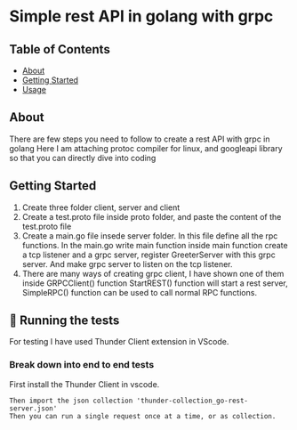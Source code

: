 # Simple rest API in golang with grpc

## Table of Contents

- [About](#about)
- [Getting Started](#getting_started)
- [Usage](#usage)

## About <a name = "about"></a>

There are few steps you need to follow to create a rest API with grpc in golang
Here I am attaching protoc compiler for linux, and googleapi library so that you can directly dive into coding 

## Getting Started <a name = "getting_started"></a>

1. Create three folder client, server and client
2. Create a test.proto file inside proto folder, and paste the content of the test.proto file
3. Create a main.go file insede server folder. 
   In this file define all the rpc functions.
   In the main.go write main function inside main function create a tcp listener and a grpc server, register GreeterServer with this grpc server. 
   And make grpc server to listen on the tcp listener.
4. There are many ways of creating grpc client, I have shown one of them inside GRPCClient() function
   StartREST() function will start a rest server, 
   SimpleRPC() function can be used to call normal RPC functions.

## 🔧 Running the tests

For testing I have used Thunder Client extension in VScode.

### Break down into end to end tests

First install the Thunder Client in vscode.

```
Then import the json collection 'thunder-collection_go-rest-server.json'
Then you can run a single request once at a time, or as collection.
```

